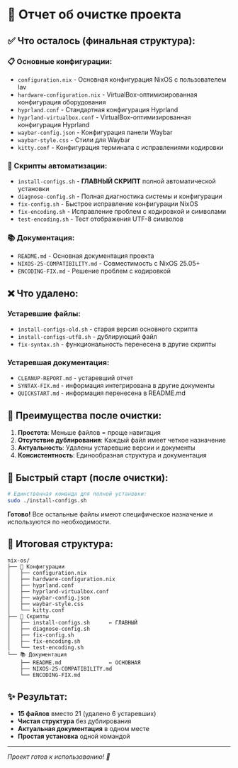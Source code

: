 # 🧹 Отчет об очистке проекта

## ✅ Что осталось (финальная структура):

### 📋 Основные конфигурации:
- `configuration.nix` - Основная конфигурация NixOS с пользователем lav
- `hardware-configuration.nix` - VirtualBox-оптимизированная конфигурация оборудования
- `hyprland.conf` - Стандартная конфигурация Hyprland
- `hyprland-virtualbox.conf` - VirtualBox-оптимизированная конфигурация Hyprland
- `waybar-config.json` - Конфигурация панели Waybar
- `waybar-style.css` - Стили для Waybar
- `kitty.conf` - Конфигурация терминала с исправлениями кодировки

### 🚀 Скрипты автоматизации:
- `install-configs.sh` - **ГЛАВНЫЙ СКРИПТ** полной автоматической установки
- `diagnose-config.sh` - Полная диагностика системы и конфигурации
- `fix-config.sh` - Быстрое исправление конфигурации NixOS
- `fix-encoding.sh` - Исправление проблем с кодировкой и символами
- `test-encoding.sh` - Тест отображения UTF-8 символов

### 📚 Документация:
- `README.md` - Основная документация проекта
- `NIXOS-25-COMPATIBILITY.md` - Совместимость с NixOS 25.05+
- `ENCODING-FIX.md` - Решение проблем с кодировкой

## ❌ Что удалено:

### Устаревшие файлы:
- `install-configs-old.sh` - старая версия основного скрипта
- `install-configs-utf8.sh` - дублирующий файл
- `fix-syntax.sh` - функциональность перенесена в другие скрипты

### Устаревшая документация:
- `CLEANUP-REPORT.md` - устаревший отчет
- `SYNTAX-FIX.md` - информация интегрирована в другие документы
- `QUICKSTART.md` - информация перенесена в README.md

## 🎯 Преимущества после очистки:

1. **Простота**: Меньше файлов = проще навигация
2. **Отсутствие дублирования**: Каждый файл имеет четкое назначение
3. **Актуальность**: Удалены устаревшие версии и документы
4. **Консистентность**: Единообразная структура и документация

## 🚀 Быстрый старт (после очистки):

```bash
# Единственная команда для полной установки:
sudo ./install-configs.sh
```

**Готово!** Все остальные файлы имеют специфическое назначение и используются по необходимости.

## 📁 Итоговая структура:

```
nix-os/
├── 🔧 Конфигурации
│   ├── configuration.nix
│   ├── hardware-configuration.nix
│   ├── hyprland.conf
│   ├── hyprland-virtualbox.conf
│   ├── waybar-config.json
│   ├── waybar-style.css
│   └── kitty.conf
├── 🚀 Скрипты
│   ├── install-configs.sh      ← ГЛАВНЫЙ
│   ├── diagnose-config.sh
│   ├── fix-config.sh
│   ├── fix-encoding.sh
│   └── test-encoding.sh
└── 📚 Документация
    ├── README.md               ← ОСНОВНАЯ
    ├── NIXOS-25-COMPATIBILITY.md
    └── ENCODING-FIX.md
```

## ✨ Результат:

- **15 файлов** вместо 21 (удалено 6 устаревших)
- **Чистая структура** без дублирования
- **Актуальная документация** в одном месте
- **Простая установка** одной командой

---

*Проект готов к использованию! 🎉*
